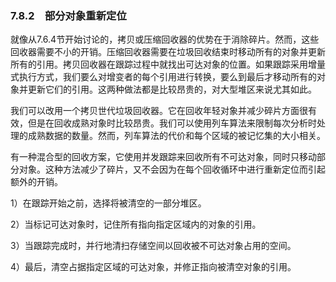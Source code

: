 ### 7.8.2　部分对象重新定位

就像从7.6.4节开始讨论的，拷贝或压缩回收器的优势在于消除碎片。然而，这些回收器需要不小的开销。压缩回收器需要在垃圾回收结束时移动所有的对象并更新所有的引用。拷贝回收器在跟踪过程中就找出可达对象的位置。如果跟踪采用增量式执行方式，我们要么对增变者的每个引用进行转换，要么到最后才移动所有的对象并更新它们的引用。这两种做法都是比较昂贵的，对大型堆区来说尤其如此。

我们可以改用一个拷贝世代垃圾回收器。它在回收年轻对象并减少碎片方面很有效，但是在回收成熟对象时比较昂贵。我们可以使用列车算法来限制每次分析时处理的成熟数据的数量。然而，列车算法的代价和每个区域的被记忆集的大小相关。

有一种混合型的回收方案，它使用并发跟踪来回收所有不可达对象，同时只移动部分对象。这种方法减少了碎片，又不会因为在每个回收循环中进行重新定位而引起额外的开销。

1）在跟踪开始之前，选择将被清空的一部分堆区。

2）当标记可达对象时，记住所有指向指定区域内的对象的引用。

3）当跟踪完成时，并行地清扫存储空间以回收被不可达对象占用的空间。

4）最后，清空占据指定区域的可达对象，并修正指向被清空对象的引用。